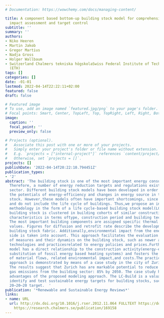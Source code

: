 ```yaml
---
# Documentation: https://wowchemy.com/docs/managing-content/

title: A component based bottom-up building stock model for comprehensive environmental
  impact assessment and target control
subtitle: ''
summary: ''
authors:
- Niko Heeren
- Martin Jakob
- Gregor Martius
- Nadja Gross
- Holger Wallbaum
- Switzerland Chalmers tekniska högskolaSwiss Federal Institute of Technology in Zürich
  (ETH)
tags: []
categories: []
date: -01-01
lastmod: 2022-04-14T22:22:11+02:00
featured: false
draft: false

# Featured image
# To use, add an image named `featured.jpg/png` to your page's folder.
# Focal points: Smart, Center, TopLeft, Top, TopRight, Left, Right, BottomLeft, Bottom, BottomRight.
image:
  caption: ''
  focal_point: ''
  preview_only: false

# Projects (optional).
#   Associate this post with one or more of your projects.
#   Simply enter your project's folder or file name without extension.
#   E.g. `projects = ["internal-project"]` references `content/project/deep-learning/index.md`.
#   Otherwise, set `projects = []`.
projects: []
publishDate: '2022-04-14T20:22:10.794451Z'
publication_types:
- '2'
abstract: 'The building stock is one of the most important energy consumers worldwide.
  Therefore, a number of energy reduction targets and regulations exist for the construction
  sector. Different building stock models have been developed in order to investigate
  the potentials of energy-efficiency and changes in energy source in the building
  stock. However,these models often have important shortcomings, since they are single-issued
  and do not include the life cycle of buildings. Thus,we propose an innovative assessment
  methodology in the form of a life cycle-based building stock model(LC-Build). The
  building stock is clustered in building cohorts of similar construction and equipment
  characteristics in terms oftype, construction period and building technology systems.
  The most important building components are assigned specific thermal transmittance
  values. Figures for diffusion and retrofit rate describe the development of the
  building stock fabric. Additionally,environmental impact from the energy supply
  side is taken into account. This approach facilitates the evaluation of the effectiveness
  of measures and their dynamics on the building stock, such as newer and more efficient
  technologies and practicesrelated to energy policies and prices.Furthermore, the
  model has a direct relationship to the construction activity(energy-efficiency measures,
  substitution of fossil energy based heating systems) and fosters the comprehension
  of material flows, related environmental impact,and costs.The practicality of this
  approach is demonstrated by means of a case study in the city of Zurich in Switzerland.
  The results suggest that Zurich has are markable potential to reduce its greenhouse
  gas emissions from the building sector: 85% by 2050. The case study highlights the
  advantages of the proposed modeling approach. The LC-Build is a valuable tool to
  identify and test sustainable energy targets for building stocks, such as the European
  20–20–20 target.  '
publication: '*Renewable and Sustainable Energy Reviews*'
links:
- name: URL
  url: http://dx.doi.org/10.1016/j.rser.2012.11.064 FULLTEXT https://doi.org/10.1016/j.rser.2012.11.064
    https://research.chalmers.se/publication/169158
---
```

